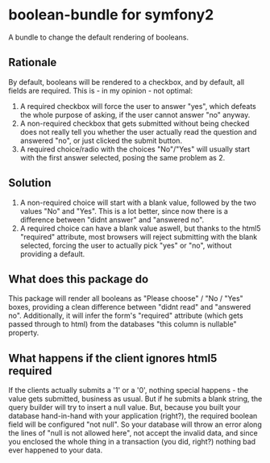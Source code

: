 boolean-bundle for symfony2
===========================

A bundle to change the default rendering of booleans.

Rationale
---------
By default, booleans will be rendered to a checkbox, and by default, all fields are required. This is - in my opinion - not optimal:

1. A required checkbox will force the user to answer "yes", which defeats the whole purpose of asking, if the user cannot answer "no" anyway.
2. A non-required checkbox that gets submitted without being checked does not really tell you whether the user actually read the question and answered "no", or just clicked the submit button.
3. A required choice/radio with the choices "No"/"Yes" will usually start with the first answer selected, posing the same problem as 2.

Solution
-----------
1. A non-required choice will start with a blank value, followed by the two values "No" and "Yes". This is a lot better, since now there is a difference between "didnt answer" and "answered no".
2. A required choice can have a blank value aswell, but thanks to the html5 "required" attribute, most browsers will reject submitting with the blank selected, forcing the user to actually pick "yes" or "no", without providing a default.

What does this package do
-------------------------------------
This package will render all booleans as "Please choose" / "No / "Yes" boxes, providing a clean difference between "didnt read" and "answered no".
Additionally, it will infer the form's "required" attribute (which gets passed through to html) from the databases "this column is nullable" property.

What happens if the client ignores html5 required
----------------------------------------
If the clients actually submits a '1' or a '0', nothing special happens - the value gets submitted, business as usual. But if he submits a blank string, the query builder will try to insert a null value. But, because you built your database hand-in-hand with your application (right?), the required boolean field will be configured "not null". So your database will throw an error along the lines of "null is not allowed here", not accept the invalid data, and since you enclosed the whole thing in a transaction (you did, right?) nothing bad ever happened to your data.
